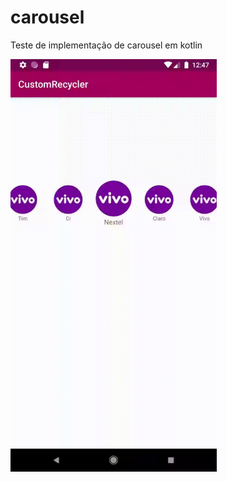# carousel
Teste de implementação de carousel em kotlin

<img src="teste.gif" align="left" style="height:40%" height="500" width="330" >
